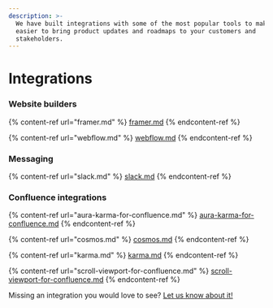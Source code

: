 ```yaml
---
description: >-
  We have built integrations with some of the most popular tools to make it
  easier to bring product updates and roadmaps to your customers and
  stakeholders.
---
```


# Integrations

### Website builders

{% content-ref url="framer.md" %}
[framer.md](framer.md)
{% endcontent-ref %}

{% content-ref url="webflow.md" %}
[webflow.md](webflow.md)
{% endcontent-ref %}

### Messaging

{% content-ref url="slack.md" %}
[slack.md](slack.md)
{% endcontent-ref %}

### Confluence integrations

{% content-ref url="aura-karma-for-confluence.md" %}
[aura-karma-for-confluence.md](aura-karma-for-confluence.md)
{% endcontent-ref %}

{% content-ref url="cosmos.md" %}
[cosmos.md](cosmos.md)
{% endcontent-ref %}

{% content-ref url="karma.md" %}
[karma.md](karma.md)
{% endcontent-ref %}

{% content-ref url="scroll-viewport-for-confluence.md" %}
[scroll-viewport-for-confluence.md](scroll-viewport-for-confluence.md)
{% endcontent-ref %}

Missing an integration you would love to see? [Let us know about it!](https://released.so/support)&#x20;
